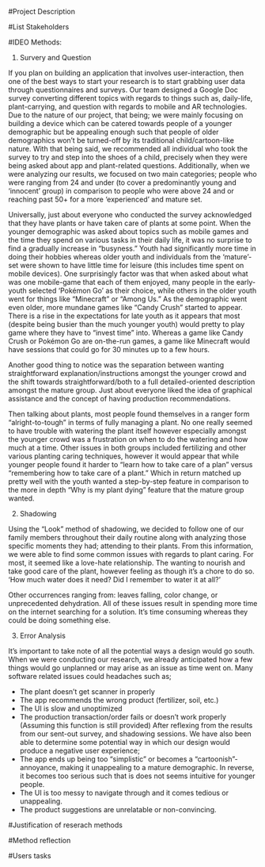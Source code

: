 #Project Description

#List Stakeholders

#IDEO Methods:
1. Survery and Question

If you plan on building an application that involves user-interaction, then one of the best ways to start your research is to start grabbing user data through questionnaires and surveys. Our team designed a Google Doc survey converting different topics with regards to things such as, daily-life, plant-carrying, and question with regards to mobile and AR technologies. Due to the nature of our project, that being; we were mainly focusing on building a device which can be catered towards people of a younger demographic but be appealing enough such that people of older demographics won’t be turned-off by its traditional child/cartoon-like nature. With that being said, we recommended all individual who took the survey to try and step into the shoes of a child, precisely when they were being asked about app and plant-related questions. Additionally, when we were analyzing our results, we focused on two main categories; people who were ranging from 24 and under (to cover a predominantly young and ‘innocent’ group) in comparison to people who were above 24 and or reaching past 50+ for a more ‘experienced’ and mature set. 

Universally, just about everyone who conducted the survey acknowledged that they have plants or have taken care of plants at some point. When the younger demographic was asked about topics such as mobile games and the time they spend on various tasks in their daily life, it was no surprise to find a gradually increase in “busyness.” Youth had significantly more time in doing their hobbies whereas older youth and individuals from the ‘mature’-set were shown to have little time for leisure (this includes time spent on mobile devices). One surprisingly factor was that when asked about what was one mobile-game that each of them enjoyed, many people in the early-youth selected ‘Pokémon Go’ as their choice, while others in the older youth went for things like “Minecraft” or “Among Us.” As the demographic went even older, more mundane games like “Candy Crush” started to appear. There is a rise in the expectations for late youth as it appears that most (despite being busier than the much younger youth) would pretty to play game where they have to “invest time” into. Whereas a game like Candy Crush or Pokémon Go are on-the-run games, a game like Minecraft would have sessions that could go for 30 minutes up to a few hours.  

Another good thing to notice was the separation between wanting straightforward explanation/instructions amongst the younger crowd and the shift towards straightforward/both to a full detailed-oriented description amongst the mature group. Just about everyone liked the idea of graphical assistance and the concept of having production recommendations. 

Then talking about plants, most people found themselves in a ranger form “alright-to-tough” in terms of fully managing a plant. No one really seemed to have trouble with watering the plant itself however especially amongst the younger crowd was a frustration on when to do the watering and how much at a time. Other issues in both groups included fertilizing and other various planting caring techniques, however it would appear that while younger people found it harder to “learn how to take care of a plan” versus “remembering how to take care of a plant.” Which in return matched up pretty well with the youth wanted a step-by-step feature in comparison to the more in depth “Why is my plant dying” feature that the mature group wanted. 

2. Shadowing

Using the “Look” method of shadowing, we decided to follow one of our family members throughout their daily routine along with analyzing those specific moments they had; attending to their plants. From this information, we were able to find some common issues with regards to plant caring. For most, it seemed like a love-hate relationship. The wanting to nourish and take good care of the plant, however feeling as though it’s a chore to do so. ‘How much water does it need? Did I remember to water it at all?’ 

Other occurrences ranging from: leaves falling, color change, or unprecedented dehydration. All of these issues result in spending more time on the internet searching for a solution. It’s time consuming whereas they could be doing something else. 


3. Error Analysis 

It’s important to take note of all the potential ways a design would go south. When we were conducting our research, we already anticipated how a few things would go unplanned or may arise as an issue as time went on. Many software related issues could headaches such as; 
-	The plant doesn’t get scanner in properly 
-	The app recommends the wrong product (fertilizer, soil, etc.) 
-	The UI is slow and unoptimized 
-	The production transaction/order fails or doesn’t work properly (Assuming this function is still provided) 
After reflexing from the results from our sent-out survey, and shadowing sessions. We have also been able to determine some potential way in which our design would produce a negative user experience;
-	The app ends up being too “simplistic” or becomes a “cartoonish”-annoyance, making it unappealing to a mature demographic. In reverse, it becomes too serious such that is does not seems intuitive for younger people.
-	The UI is too messy to navigate through and it comes tedious or unappealing. 
-	The product suggestions are unrelatable or non-convincing. 


#Justification of reserach methods 


#Method reflection 

#Users tasks 

